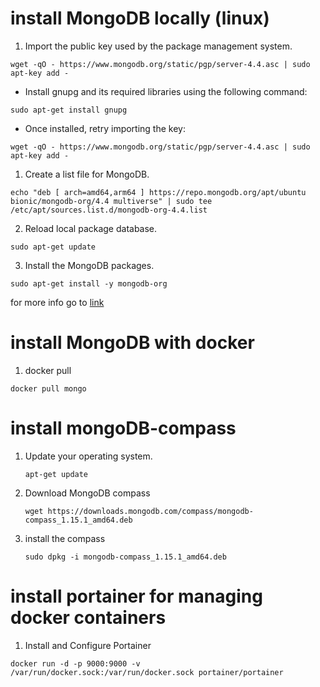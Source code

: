 # install MongoDB locally (linux)


1. Import the public key used by the package management system.
   
```
wget -qO - https://www.mongodb.org/static/pgp/server-4.4.asc | sudo apt-key add -
```
  
-  Install gnupg and its required libraries using the following command:

```
sudo apt-get install gnupg
```

- Once installed, retry importing the key:

```
wget -qO - https://www.mongodb.org/static/pgp/server-4.4.asc | sudo apt-key add -
```

1. Create a list file for MongoDB.

```
echo "deb [ arch=amd64,arm64 ] https://repo.mongodb.org/apt/ubuntu bionic/mongodb-org/4.4 multiverse" | sudo tee /etc/apt/sources.list.d/mongodb-org-4.4.list
```
2. Reload local package database.        
```
sudo apt-get update
```


3. Install the MongoDB packages.
```
sudo apt-get install -y mongodb-org
```

for more info go to [link](https://docs.mongodb.com/manual/tutorial/install-mongodb-on-ubuntu/)

# install MongoDB with docker 
1. docker pull 
```
docker pull mongo
```

# install mongoDB-compass 

1. Update your operating system.
   ```
   apt-get update
   ```
2. Download MongoDB compass
   ```
   wget https://downloads.mongodb.com/compass/mongodb-compass_1.15.1_amd64.deb
   ```
3. install the compass
   ```
   sudo dpkg -i mongodb-compass_1.15.1_amd64.deb
   ```



# install portainer for managing docker containers

1. Install and Configure Portainer
```
docker run -d -p 9000:9000 -v /var/run/docker.sock:/var/run/docker.sock portainer/portainer
```